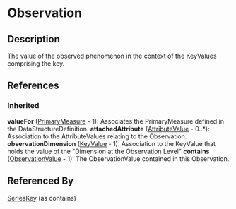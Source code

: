 
# Observation





## Description

The value of the observed phenomenon in the context of the KeyValues comprising the key.




## References

### Inherited

**valueFor** ([PrimaryMeasure](PrimaryMeasure.md) - 1): Associates the PrimaryMeasure defined in the DataStructureDefinition.
**attachedAttribute** ([AttributeValue](AttributeValue.md) - 0..*): Association to the AttributeValues relating to the Observation.
**observationDimension** ([KeyValue](KeyValue.md) - 1): Association to the KeyValue that holds the value of the "Dimension at the Observation Level"
**contains** ([ObservationValue](ObservationValue.md) - 1): The ObservationValue contained in this Observation.


## Referenced By

[SeriesKey](SeriesKey.md) (as contains)


